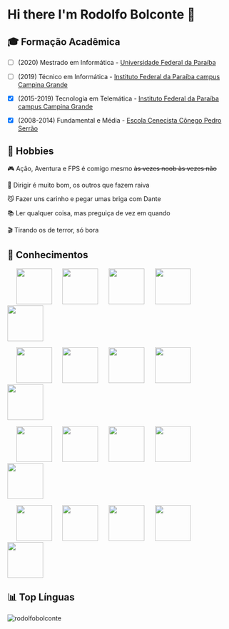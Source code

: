 # Hi there I'm Rodolfo Bolconte 👋

## 🎓 Formação Acadêmica
- [ ] (2020) Mestrado em Informática - <a href="http://ppgi.ci.ufpb.br/" target="_blank">Universidade Federal da Paraíba</a>

- [ ] (2019) Técnico em Informática - <a href="https://estudante.ifpb.edu.br/cursos/97/" target="_blank">Instituto Federal da Paraíba campus Campina Grande</a>

- [X] (2015-2019) Tecnologia em Telemática - <a href="https://estudante.ifpb.edu.br/cursos/27/" target="_blank">Instituto Federal da Paraíba campus Campina Grande</a>

- [X] (2008-2014) Fundamental e Média - <a href="http://cnec.br/" target="_blank">Escola Cenecista Cônego Pedro Serrão</a>

## 🎢 Hobbies

🎮 Ação, Aventura e FPS é comigo mesmo ~~às vezes noob às vezes não~~

🚗 Dirigir é muito bom, os outros que fazem raiva

😼 Fazer uns carinho e pegar umas briga com Dante

📚 Ler qualquer coisa, mas preguiça de vez em quando

🎬 Tirando os de terror, só bora

## 🧠 Conhecimentos

<p>
&nbsp;&nbsp;&nbsp;&nbsp;&nbsp;<img src="https://devicons.github.io/devicon/devicon.git/icons/python/python-original-wordmark.svg" width="80" height="80"/> &nbsp;&nbsp;&nbsp;&nbsp;&nbsp;<img src="https://devicons.github.io/devicon/devicon.git/icons/django/django-original.svg" width="80" height="80"/> &nbsp;&nbsp;&nbsp;&nbsp;&nbsp;<img src="https://devicons.github.io/devicon/devicon.git/icons/java/java-original-wordmark.svg" width="80" height="80"/> &nbsp;&nbsp;&nbsp;&nbsp;&nbsp;<img src="https://devicons.github.io/devicon/devicon.git/icons/c/c-original.svg" width="80" height="80"/> &nbsp;&nbsp;&nbsp;&nbsp;&nbsp;<img src="https://devicons.github.io/devicon/devicon.git/icons/mysql/mysql-original-wordmark.svg" width="80" height="80"/>
</p>

<p>
&nbsp;&nbsp;&nbsp;&nbsp;&nbsp;<img src="https://devicons.github.io/devicon/devicon.git/icons/html5/html5-original-wordmark.svg" width="80" height="80"/> &nbsp;&nbsp;&nbsp;&nbsp;&nbsp;<img src="https://devicons.github.io/devicon/devicon.git/icons/css3/css3-original-wordmark.svg" width="80" height="80"/> &nbsp;&nbsp;&nbsp;&nbsp;&nbsp;<img src="https://devicons.github.io/devicon/devicon.git/icons/javascript/javascript-original.svg" width="80" height="80"/> &nbsp;&nbsp;&nbsp;&nbsp;&nbsp;<img src="https://devicons.github.io/devicon/devicon.git/icons/jquery/jquery-original-wordmark.svg" width="80" height="80"/> &nbsp;&nbsp;&nbsp;&nbsp;&nbsp;<img src="https://devicons.github.io/devicon/devicon.git/icons/bootstrap/bootstrap-plain-wordmark.svg" width="80" height="80"/>
</p>

<p>
&nbsp;&nbsp;&nbsp;&nbsp;&nbsp;<img src="https://devicons.github.io/devicon/devicon.git/icons/windows8/windows8-original.svg" width="80" height="80"/> &nbsp;&nbsp;&nbsp;&nbsp;&nbsp;<img src="https://devicons.github.io/devicon/devicon.git/icons/linux/linux-original.svg" width="80" height="80"/> &nbsp;&nbsp;&nbsp;&nbsp;&nbsp;<img src="https://devicons.github.io/devicon/devicon.git/icons/ubuntu/ubuntu-plain-wordmark.svg" width="80" height="80"/> &nbsp;&nbsp;&nbsp;&nbsp;&nbsp;<img src="https://devicons.github.io/devicon/devicon.git/icons/git/git-original-wordmark.svg" width="80" height="80"/> &nbsp;&nbsp;&nbsp;&nbsp;&nbsp;<img src="https://devicons.github.io/devicon/devicon.git/icons/github/github-original-wordmark.svg" width="80" height="80"/>
</p>

<p>
&nbsp;&nbsp;&nbsp;&nbsp;&nbsp;<img src="https://devicons.github.io/devicon/devicon.git/icons/google/google-original.svg" width="80" height="80"/> &nbsp;&nbsp;&nbsp;&nbsp;&nbsp;<img src="https://devicons.github.io/devicon/devicon.git/icons/wordpress/wordpress-original.svg" width="80" height="80"/> &nbsp;&nbsp;&nbsp;&nbsp;&nbsp;<img src="https://devicons.github.io/devicon/devicon.git/icons/photoshop/photoshop-line.svg" width="80" height="80"/> &nbsp;&nbsp;&nbsp;&nbsp;&nbsp;<img src="https://devicons.github.io/devicon/devicon.git/icons/illustrator/illustrator-line.svg" width="80" height="80"/> &nbsp;&nbsp;&nbsp;&nbsp;&nbsp;<img src="https://devicons.github.io/devicon/devicon.git/icons/trello/trello-plain-wordmark.svg" width="80" height="80"/>
</p>

## 📊 Top Línguas

<img src="https://github-readme-stats.vercel.app/api/top-langs/?username=rodolfobolconte&layout=compact" alt="rodolfobolconte" />
